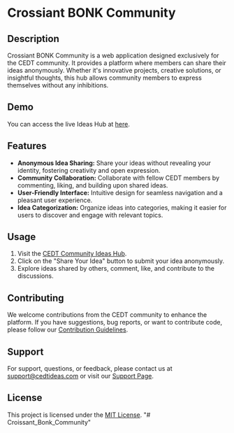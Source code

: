 # Crossiant BONK Community

## Description

Crossiant BONK Community is a web application designed exclusively for the CEDT community. It provides a platform where members can share their ideas anonymously. Whether it's innovative projects, creative solutions, or insightful thoughts, this hub allows community members to express themselves without any inhibitions.

## Demo

You can access the live Ideas Hub at [here](http://54.81.52.230:3221/#home).

## Features

- **Anonymous Idea Sharing:** Share your ideas without revealing your identity, fostering creativity and open expression.
- **Community Collaboration:** Collaborate with fellow CEDT members by commenting, liking, and building upon shared ideas.
- **User-Friendly Interface:** Intuitive design for seamless navigation and a pleasant user experience.
- **Idea Categorization:** Organize ideas into categories, making it easier for users to discover and engage with relevant topics.

## Usage

1. Visit the [CEDT Community Ideas Hub](http://54.81.52.230:3221/#home).
2. Click on the "Share Your Idea" button to submit your idea anonymously.
3. Explore ideas shared by others, comment, like, and contribute to the discussions.

## Contributing

We welcome contributions from the CEDT community to enhance the platform. If you have suggestions, bug reports, or want to contribute code, please follow our [Contribution Guidelines](CONTRIBUTING.md).

## Support

For support, questions, or feedback, please contact us at [support@cedtideas.com](mailto:support@cedtideas.com) or visit our [Support Page](http://example.com/support).

## License

This project is licensed under the [MIT License](LICENSE).
"# Croissant_Bonk_Community" 
